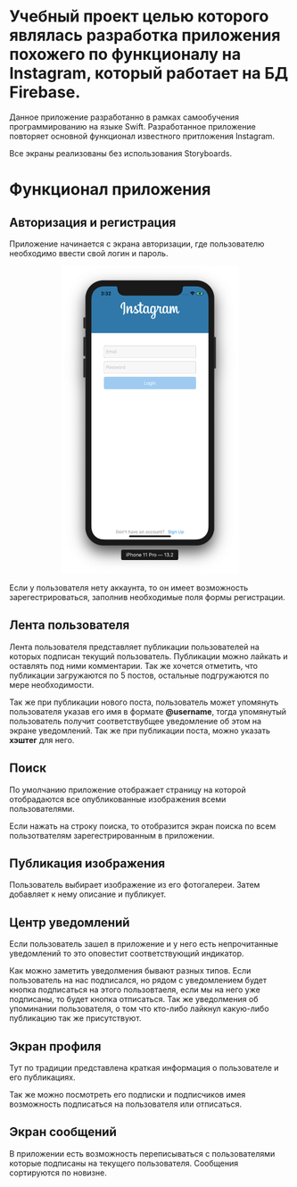 #  Учебный проект целью которого являлась разработка приложения похожего по функционалу на Instagram, который работает на БД Firebase.

Данное приложение разработанно в рамках самообучения программированию на языке Swift.
Разработанное приложение повторяет основной функционал известного притложения Instagram. 

Все экраны реализованы без использования Storyboards.

#  Функционал приложения

##  Авторизация и регистрация

Приложение начинается с экрана авторизации, где пользователю необходимо ввести свой логин и пароль.

 <p align="center"> 
<img width="318" height="551" src="./ReadmeResourses/Login.png">
</p>

Если у пользователя нету аккаунта, то он имеет возможность зарегестрироваться, заполнив необходимые поля формы регистрации.


##  Лента пользователя

Лента пользователя представляет публикации пользователей на которых подписан текущий пользователь. Публикации можно лайкать и оставлять под ними комментарии. Так же хочется отметить, что публикации загружаются по 5 постов, остальные подгружаются по мере необходимости.


Так же при публикации нового поста, пользователь может упомянуть пользователя указав его имя в формате **@username**, тогда упомянутый пользователь получит соответствубщее уведомление об этом на экране уведомлений. Так же при публикации поста, можно указать **хэштег** для него.


##  Поиск

По умолчанию приложение отображает страницу на которой отобрадаются все опубликованные изображения всеми пользователями.


Если нажать на строку поиска, то отобразится экран поиска по всем пользотвателям зарегестрированным в приложении.



##  Публикация изображения

Пользователь выбирает изображение из его фотогалереи. Затем добавляет к нему описание и публикует.


##  Центр уведомлений

Если пользователь зашел в приложение и у него есть непрочитанные уведомлений то это оповестит соответствующий индикатор.


Как можно заметить уведолмения бывают разных типов. Если пользователь на нас подписался, но рядом с уведомлением будет кнопка подписаться на этого пользовтаеля, если мы на него уже подписаны, то будет кнопка отписаться. Так же уведолмения об упоминании пользователя, о том что кто-либо лайкнул какую-либо публикацию так же присутствуют.


##  Экран профиля

Тут по традиции представлена краткая информация о пользователе и его публикациях. 



Так же можно посмотреть его подписки и подписчиков имея возможность подписаться на пользователя или отписаться.


##  Экран сообщений

В приложении есть возможность переписываться с пользователями которые подписаны на текущего пользователя. Сообщения сортируются по новизне.
